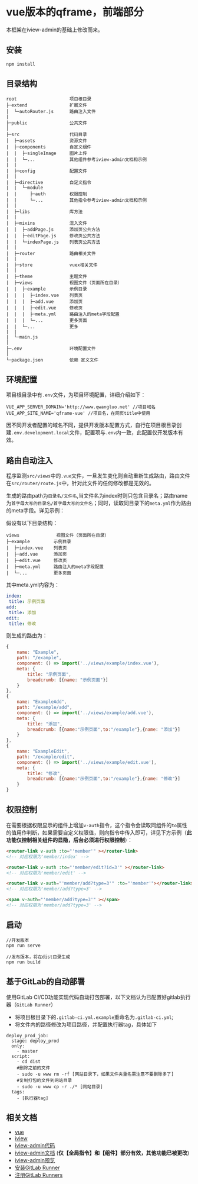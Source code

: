 # vue版本的qframe，前端部分

本框架在iview-admin的基础上修改而来。

## 安装

```shell
npm install
```

## 目录结构

~~~file
root                    项目根目录
├─extend                扩展文件
│  └─autoRouter.js      路由注入文件
|
├─public                公共文件
│
├─src                   代码目录
│  ├─assets             资源文件
|  ├─components         自定义组件
|  |  ├─singleImage     图片上传
|  |  └─...             其他组件参考iview-admin文档和示例
|  |
|  ├─config             配置文件
|  |
|  ├─directive          自定义指令
|  |  └─module
|  |     ├─auth         权限控制
|  |     └─...          其他指令参考iview-admin文档和示例
|  |
|  ├─libs               库方法
|  |
|  ├─mixins             混入文件
|  |  ├─addPage.js      添加页公共方法
|  |  ├─editPage.js     修改页公共方法
|  |  └─indexPage.js    列表页公共方法
|  |
|  ├─router             路由相关文件
|  |
|  ├─store              vuex相关文件
|  |
|  ├─theme              主题文件
|  ├─views              视图文件（页面所在目录）
|  |  ├─example         示例目录
|  |  |  ├─index.vue    列表页
|  |  |  ├─add.vue      添加页
|  |  |  ├─edit.vue     修改页
|  |  |  ├─meta.yml     路由注入的meta字段配置
|  |  |  └─...          更多页面
|  |  └─...             更多
|  |
|  └─main.js
│
├─.env                  环境配置文件
│
└─package.json          依赖 定义文件
~~~

## 环境配置

项目根目录中有`.env`文件，为项目环境配置，详细介绍如下：

```env
VUE_APP_SERVER_DOMAIN='http://www.qwangluo.net' //项目域名
VUE_APP_SITE_NAME='qframe-vue' //项目名，在网页title中使用
```

因不同开发者配置的域名不同，提供开发版本配置方式，自行在项目根目录创建`.env.development.local`文件，配置项与`.env`内一致，此配置仅开发版本有效。

## 路由自动注入

程序监测`src/views`中的`.vue`文件，一旦发生变化则自动重新生成路由，路由文件在`src/router/route.js`中，针对此文件的任何修改都是无效的。

生成的路由path为`目录名/文件名`,当文件名为index时则只包含目录名；路由name为`首字母大写的目录名/首字母大写的文件名`；同时，读取同目录下的`meta.yml`作为路由的meta字段。详见示例：

假设有以下目录结构：

```file
views              视图文件（页面所在目录）
├─example         示例目录
|  ├─index.vue    列表页
|  ├─add.vue      添加页
|  ├─edit.vue     修改页
|  ├─meta.yml     路由注入的meta字段配置
|  └─...          更多页面
```

其中meta.yml内容为：

```yml
index:
 title: 示例页面
add:
 title: 添加
edit:
 title: 修改
```

则生成的路由为：

```js
{
    name: "Example",
    path: "/example",
    component: () => import('../views/example/index.vue'),
    meta: {
        title: "示例页面",
        breadcrumb: [{name: "示例页面"}]
    }
},
{
    name: "ExampleAdd",
    path: "/example/add",
    component: () => import('../views/example/add.vue'),
    meta: {
        title: "添加",
        breadcrumb: [{name:"示例页面",to:"/example"},{name: "添加"}]
    }
},
{
    name: "ExampleEdit",
    path: "/example/edit",
    component: () => import('../views/example/edit.vue'),
    meta: {
        title: "修改",
        breadcrumb: [{name:"示例页面",to:"/example"},{name: "修改"}]
    }
}
```

## 权限控制

在需要根据权限显示的组件上增加`v-auth`指令，这个指令会读取同组件的`to`属性的值用作判断，如果需要自定义权限值，则向指令中传入即可，详见下方示例（**此功能仅控制相关组件的显隐，后台必须进行权限控制**）：

```html
<router-link v-auth :to="'member'" ></router-link>
<!-- 对应权限为'member/index' -->
```

```html
<router-link v-auth :to="'member/edit?id=3'" ></router-link>
<!-- 对应权限为'member/edit' -->
```

```html
<router-link v-auth="'member/add?type=3'" :to="'member'"></router-link>
<!-- 对应权限为'member/add?type=3' -->
```

```html
<span v-auth="'member/add?type=3'" ></span>
<!-- 对应权限为'member/add?type=3' -->
```

## 启动

```shell
//开发版本
npm run serve

//发布版本，将在dist目录生成
npm run build
```

## 基于GitLab的自动部署

使用GitLab CI/CD功能实现代码自动打包部署，以下文档认为已配置好gitlab执行器（`GitLab Runner`）

* 将项目根目录下的`.gitlab-ci.yml.example`重命名为`.gitlab-ci.yml`;
* 将文件内的路径修改为项目路径，并配置执行器tag，具体如下

```shell
deploy_prod_job:
  stage: deploy_prod
  only:
    - master
  script:
    - cd dist
    #删除之前的文件
    - sudo -u www rm -rf [网站目录下，如果文件夹重名需注意不要删除多了]
    #复制打包的文件到网站目录
    - sudo -u www cp -r ./* [网站目录]
  tags:
    - [执行器tag]
```

## 相关文档

* [vue](https://cn.vuejs.org/v2/guide/)
* [iview](https://www.iviewui.com/docs/guide/install)
* [iview-admin代码](https://github.com/iview/iview-admin)
* [iview-admin文档](https://lison16.github.io/iview-admin-doc/#/) (**仅【全局指令】和【组件】部分有效，其他功能已被更改**)
* [iview-admin预览](https://admin.iviewui.com)
* [安装GitLab Runner](https://docs.gitlab.com/runner/install/)
* [注册GitLab Runners](https://docs.gitlab.com/runner/register/)
